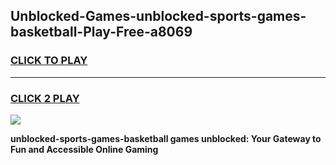 
## Unblocked-Games-unblocked-sports-games-basketball-Play-Free-a8069
<h3>
<a href="https://premium76.site?title=unblocked-sports-games-basketball&ref=18A1">CLICK TO PLAY</a></h3>
<hr>

<h3>
<a href="https://premium76.site?title=unblocked-sports-games-basketball&ref=18A1">CLICK 2 PLAY</a>
  
</h3>

<a href="https://premium76.site?title=unblocked-sports-games-basketball&ref=18A1"><img src="https://clearcache.store/games.png"></a>


**unblocked-sports-games-basketball games unblocked: Your Gateway to Fun and Accessible Online Gaming**

